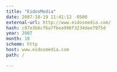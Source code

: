 ```yaml
---
title: "EidosMedia"
date: 2007-10-19 11:41:12 -0500
external-url: http://www.eidosmedia.com/
hash: c87e3b6cf6a7fbea996f3234dee7975d
year: 2007
month: 10
scheme: http
host: www.eidosmedia.com
path: /

---
```



